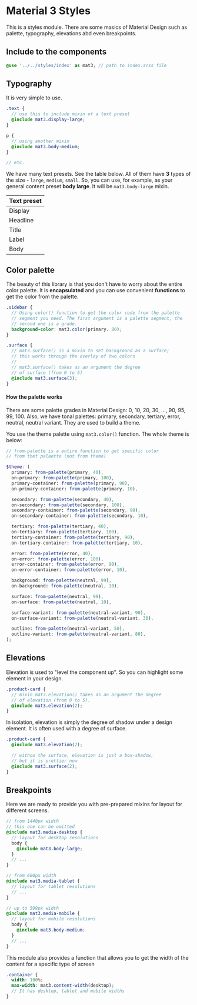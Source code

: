 # Material 3 Styles

This is a styles module. There are some masics of Material Design such as
palette, typography, elevations abd even breakpoints.

## Include to the components

```scss
@use '../../styles/index' as mat3; // path to index.scss file
```

## Typography

It is very simple to use.

```scss
.text {
  // use this to include mixin of a text preset
  @include mat3.display-large;
}

p {
  // using another mixin
  @include mat3.body-medium;
}

// etc.
```

We have many text presets. See the table below. All of them have **3** types
of the size - `large`, `medium`, `small`. So, you can use, for example, as
your general content preset **body large**. It will be `mat3.body-large` mixin.

| Text preset |
| ----------- |
| Display     |
| Headline    |
| Title       |
| Label       |
| Body        |

## Color palette

The beauty of this library is that you don't have to worry about the
entire color palette. It is **encapsulated** and you can use convenient
**functions** to get the color from the palette.

```scss
.sidebar {
  // Using color() function to get the color code from the palette
  // segment you need. The first argument is a palette segment, the
  // second one is a grade.
  background-color: mat3.color(primary. 80);
}

.surface {
  // mat3.surface() is a mixin to set background as a surface;
  // this works through the overlay of two colors
  //
  // mat3.surface() takes as an argument the degree
  // of surface (from 0 to 5)
  @include mat3.surface(3);
}
```

#### How the palette works

There are some palette grades in Material Design: 0, 10, 20, 30, ...,
90, 95, 99, 100. Also, we have tonal palettes: primary, secondary,
tertiary, error, neutral, neutral variant. They are used to
build a theme.

You use the theme palette using `mat3.color()` function. The whole
theme is below:

```scss
// from-palette is a entire function to get specific color
// from thet palaette (not from theme)

$theme: (
  primary: from-palette(primary, 40),
  on-primary: from-palette(primary, 100),
  primary-container: from-palette(primary, 90),
  on-primary-container: from-palette(primary, 10),

  secondary: from-palette(secondary, 40),
  on-secondary: from-palette(secondary, 100),
  secondary-container: from-palette(secondary, 90),
  on-secondary-container: from-palette(secondary, 10),

  tertiary: from-palette(tertiary, 40),
  on-tertiary: from-palette(tertiary, 100),
  tertiary-container: from-palette(tertiary, 90),
  on-tertiary-container: from-palette(tertiary, 10),

  error: from-palette(error, 40),
  on-error: from-palette(error, 100),
  error-container: from-palette(error, 90),
  on-error-container: from-palette(error, 10),

  background: from-palette(neutral, 99),
  on-background: from-palette(neutral, 10),

  surface: from-palette(neutral, 99),
  on-surface: from-palette(neutral, 10),

  surface-variant: from-palette(neutral-variant, 90),
  on-surface-variant: from-palette(neutral-variant, 30),

  outline: from-palette(neutral-variant, 50),
  outline-variant: from-palette(neutral-variant, 80),
);
```

## Elevations

Elevation is used to "level the component up". So you can highlight
some element in your design.

```scss
.product-card {
  // mixin mat3.elevation() takes as an argument the degree
  // of elevation (from 0 to 5).
  @include mat3.elevation(2);
}
```

In isolation, elevation is simply the degree of shadow under a
design element. It is often used with a degree of surface.

```scss
.product-card {
  @include mat3.elevation(2);

  // withou the surface, elevation is just a box-shadow,
  // but it is prettier now
  @include mat3.surface(2);
}
```

## Breakpoints

Here we are ready to provide you with pre-prepared mixins for
layout for different screens.

```scss
// from 1440px width
// this one can be omitted
@include mat3.media-desktop {
  // layout for desktop resolutions
  body {
    @include mat3.body-large;
  }
  // ...
}

// from 600px width
@include mat3.media-tablet {
  // layout for tablet resolutions
  // ...
}

// up to 599px width
@include mat3.media-mobile {
  // layout for mobile resolutions
  body {
    @include mat3.body-medium;
  }
  // ...
}
```

This module also provides a function that allows you to get the
width of the content for a specific type of screen

```scss
.container {
  width: 100%;
  max-width: mat3.content-width(desktop);
  // It has desktop, tablet and mobile widths
}
```
